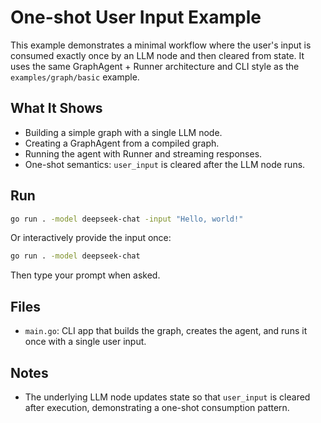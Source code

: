 # One-shot User Input Example

This example demonstrates a minimal workflow where the user's input is
consumed exactly once by an LLM node and then cleared from state.
It uses the same GraphAgent + Runner architecture and CLI style as the
`examples/graph/basic` example.

## What It Shows

- Building a simple graph with a single LLM node.
- Creating a GraphAgent from a compiled graph.
- Running the agent with Runner and streaming responses.
- One-shot semantics: `user_input` is cleared after the LLM node runs.

## Run

```bash
go run . -model deepseek-chat -input "Hello, world!"
```

Or interactively provide the input once:

```bash
go run . -model deepseek-chat
```

Then type your prompt when asked.

## Files

- `main.go`: CLI app that builds the graph, creates the agent, and runs it
  once with a single user input.

## Notes

- The underlying LLM node updates state so that `user_input` is cleared
  after execution, demonstrating a one-shot consumption pattern.
